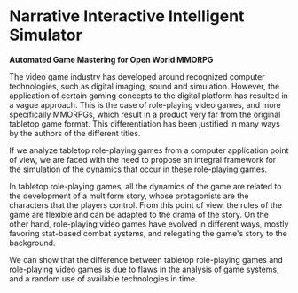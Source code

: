 # Narrative Interactive Intelligent Simulator
**Automated Game Mastering for Open World MMORPG**

The video game industry has developed around recognized computer technologies, such as digital imaging, sound and simulation. However, the application of certain gaming concepts to the digital platform has resulted in a vague approach. This is the case of role-playing video games, and more specifically MMORPGs, which result in a product very far from the original tabletop game format. This differentiation has been justified in many ways by the authors of the different titles.

If we analyze tabletop role-playing games from a computer application point of view, we are faced with the need to propose an integral framework for the simulation of the dynamics that occur in these role-playing games.

In tabletop role-playing games, all the dynamics of the game are related to the development of a multiform story, whose protagonists are the characters that the players control. From this point of view, the rules of the game are flexible and can be adapted to the drama of the story. On the other hand, role-playing video games have evolved in different ways, mostly favoring stat-based combat systems, and relegating the game's story to the background.

We can show that the difference between tabletop role-playing games and role-playing video games is due to flaws in the analysis of game systems, and a random use of available technologies in time.


